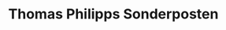 ---
title: "Thomas Philipps Sonderposten"
url: /peine/thomas-philipps-sonderposten/
shop: Supermarkt
---